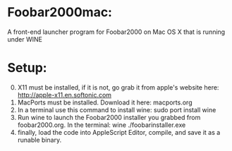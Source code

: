 Foobar2000mac:
===========
A front-end launcher program for Foobar2000 on Mac OS X that is running under WINE

Setup:
======
0) X11 must be installed, if it is not, go grab it from apple's website here: 
    http://apple-x11.en.softonic.com
1) MacPorts must be installed. Download it here:
    macports.org  
2) In a terminal use this command to install wine: 
    sudo port install wine
3) Run wine to launch the Foobar2000 installer you grabbed from foobar2000.org. In the terminal: 
    wine ./foobarinstaller.exe
4) finally, load the code into AppleScript Editor, compile, and save it as a runable binary.

